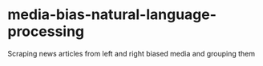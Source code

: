 # media-bias-natural-language-processing
Scraping news articles from left and right biased media and grouping them 
